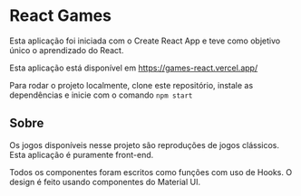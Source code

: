 # React Games

Esta aplicação foi iniciada com o Create React App e teve como objetivo único o aprendizado do React.

Esta aplicação está disponível em https://games-react.vercel.app/

Para rodar o projeto localmente, clone este repositório, instale as dependências e inicie com o comando `npm start`

## Sobre

Os jogos disponíveis nesse projeto são reproduções de jogos clássicos.
Esta aplicação é puramente front-end.

Todos os componentes foram escritos como funções com uso de Hooks. O design é feito usando componentes do Material UI.
